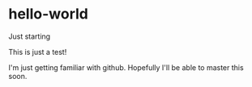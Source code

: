 # hello-world
Just starting

This is just a test!

I'm just getting familiar with github.
Hopefully I'll be able to master this soon.
